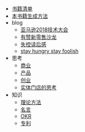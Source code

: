 * [书籍清单](README.md)
* [本书籍生成方法](book-gen.md)
* blog
  * [亚马逊2018技术大会](blog/aws-2018-shanghai.md)
  * [有赞新零售沙龙](blog/new-retail.md)
  * [失控读后感](blog/outofcontrol.md)
  * [stay hungry stay foolish](blog/stay-hungry.md)
* 思考
  * [商业](think/biz.md)
  * [产品](think/product.md)
  * [创业](think/startup.md)
  * [实体门店的思考](think/shop.md)
* 知识
  * [理论方法](kb/method.md)
  * [名言](think/famous.md)
  * [OKR](kb/okr.md)
  * [专利](kb/patent.md)
